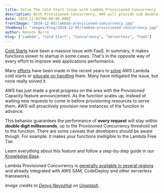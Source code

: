 ```yaml
---
title: Solve The Cold Start Issue with Lambda Provisioned Concurrency
description: With Provisioned Concurrency, AWS will provide sub double-digit millisecond performance for function startup for a level of concurrency you set.
date: 2019-12-05T00:00:00.000Z
frontImage: "2019-12-05/lambda-provisioned-concurrency.jpg"
thumbnail: "images/blog/2019-12-05/lambda-provisioned-concurrency.jpg"
author: Renato Byrro
blog: ["Lambda", "Cold Start", "Concurrency", "Serverless", "FaaS"]
---
```


[Cold Starts](https://dashbird.io/blog/cold-starts-impact/?utm_source=dashbird-site&utm_medium=blog&utm_campaign=reinvent&utm_content=lambda-provisioned-concurrency) have been a massive issue with FaaS. In summary, it makes functions slower to startup in some cases. That's in the opposite way of every effort to improve web applications performance.

Many [efforts](https://dashbird.io/blog/can-we-solve-serverless-cold-starts/?utm_source=dashbird-site&utm_medium=blog&utm_campaign=reinvent&utm_content=lambda-provisioned-concurrency) have been made in the recent years to [solve](https://github.com/dashbird/xlambda) AWS Lambda cold starts or [educate on handling](https://dashbird.io/blog/reducing-cold-start-impact/?utm_source=dashbird-site&utm_medium=blog&utm_campaign=reinvent&utm_content=lambda-provisioned-concurrency) them. Many have mitigated the issue, but none really solved it.

AWS has just made a great progress on the area with the Provisioned Capacity feature announcement. As the function scales up, instead of waiting new requests to come in before provisioning resources to serve them, AWS will proactively provision new instances of the function in advance.

This behavior guarantees the performance of **every request** will stay within **double digit milliseconds**, up to the Provisioned Concurrency threshold set to the function. There are some caveats that developers should be aware though. For example: it makes your functions inelligible to the Lambda Free Tier.

Learn everything about this feature and follow a step-by-step guide in our [Knowledge Base](https://dashbird.io/knowledge-base/aws-lambda/provisioned-concurrency/?utm_source=dashbird-site&utm_medium=blog&utm_campaign=reinvent&utm_content=lambda-provisioned-concurrency).

Lambda Provisioned Concurrency is [generally available in several regions](https://aws.amazon.com/pt/about-aws/whats-new/2019/12/aws-lambda-announces-provisioned-concurrency/) and already integrated with AWS SAM, CodeDeploy and other serverless frameworks.

_Image credits to [Denys Nevozhai](https://unsplash.com/@dnevozhai?utm_source=unsplash&utm_medium=referral&utm_content=creditCopyText) on [Unsplash](https://unsplash.com/s/photos/traffic?utm_source=unsplash&utm_medium=referral&utm_content=creditCopyText)_.
